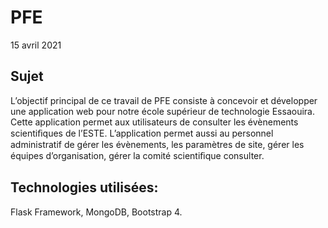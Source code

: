 # PFE
15 avril 2021
## Sujet
L’objectif principal de ce travail de PFE consiste à concevoir et développer une application web pour notre école supérieur de technologie Essaouira. Cette application permet aux utilisateurs de consulter les évènements scientiﬁques de l’ESTE. L’application permet aussi au personnel administratif de gérer les évènements, les paramètres de site, gérer les équipes d’organisation, gérer la comité scientiﬁque consulter.
## Technologies utilisées: 
Flask Framework, MongoDB, Bootstrap 4.
